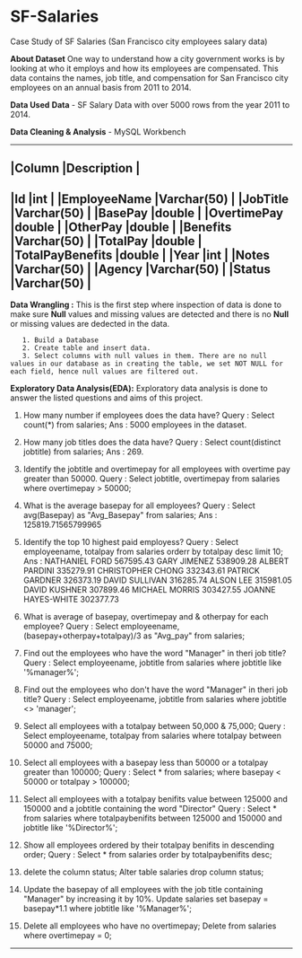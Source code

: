 # SF-Salaries
Case Study of SF Salaries (San Francisco city employees salary data)

**About Dataset**
One way to understand how a city government works is by looking at who it employs and how its employees are compensated. This data contains the names, job title, and compensation for San Francisco city employees on an annual basis from 2011 to 2014.

**Data Used**
**Data** - SF Salary Data with over 5000 rows from the year 2011 to 2014.

**Data Cleaning & Analysis** - MySQL Workbench

----------------------------------
|Column              |Description |
----------------------------------
|Id	                 |int         |
|EmployeeName	       |Varchar(50) |
|JobTitle	           |Varchar(50) |
|BasePay	           |double      |
|OvertimePay	       |double      |
|OtherPay	           |double      |
|Benefits	           |Varchar(50) |
|TotalPay	           |double      |
|TotalPayBenefits    |double      |
|Year	               |int         |
|Notes	             |Varchar(50) |
|Agency	             |Varchar(50) |
|Status	             |Varchar(50) |
----------------------------------

**Data Wrangling :** This is the first step where inspection of data is done to make sure **Null** values and missing values are detected and there is no **Null** or missing values are dedected in the data.

       1. Build a Database
       2. Create table and insert data.
       3. Select columns with null values in them. There are no null values in our database as in creating the table, we set NOT NULL for each field, hence null values are filtered out.

**Exploratory Data Analysis(EDA):** Exploratory data analysis is done to answer the listed questions and aims of this project.

1. How many number if employees does the data have?
Query : Select count(*) from salaries;
Ans : 5000 employees in the dataset.

2. How many job titles does the data have?
Query : Select count(distinct jobtitle) from salaries;
Ans : 269.

3. Identify the jobtitle and overtimepay for all employees with overtime pay greater than 50000.
Query : Select jobtitle, overtimepay from salaries 
where overtimepay > 50000;

4. What is the average basepay for all employees?
Query : Select avg(Basepay) as "Avg_Basepay" from salaries;
Ans : 125819.71565799965

5. Identify the top 10 highest paid employess?
Query : Select employeename, totalpay from salaries
        orderr by totalpay desc
        limit 10;
Ans : 
NATHANIEL FORD	   567595.43
GARY JIMENEZ	   538909.28
ALBERT PARDINI	   335279.91
CHRISTOPHER CHONG  332343.61
PATRICK GARDNER	   326373.19
DAVID SULLIVAN	   316285.74
ALSON LEE	   315981.05
DAVID KUSHNER	   307899.46
MICHAEL MORRIS	   303427.55
JOANNE HAYES-WHITE 302377.73

6. What is average of basepay, overtimepay and & otherpay for each employee?
Query : Select employeename, (basepay+otherpay+totalpay)/3 as "Avg_pay" from salaries;

7. Find out the employees who have the word "Manager" in theri job title?
Query : Select employeename, jobtitle from salaries
where jobtitle like '%manager%';

8. Find out the employees who don't have the word "Manager" in theri job title?
Query : Select employeename, jobtitle from salaries
where jobtitle <> 'manager';

9. Select all employees with a totalpay between 50,000 & 75,000;
Query : Select employeename, totalpay from salaries
where totalpay between 50000 and 75000;

10. Select all employees with a basepay less than 50000 or a totalpay greater than 100000;
Query : Select * from salaries;
        where basepay < 50000 or totalpay > 100000;

11. Select all employees with a totalpay benifits value between 125000 and 150000 and a 
jobtitle containing the word "Director"
Query : Select * from salaries
where totalpaybenifits between 125000 and 150000 and jobtitle like '%Director%';

12. Show all employees ordered by their totalpay benifits in descending order;
Query : Select * from salaries order by totalpaybenifits desc;

13. delete the column status;
Alter table salaries drop column status;

14. Update the basepay of all employees with the job title containing "Manager" by 
increasing it by 10%.
Update salaries
set basepay = basepay*1.1
where jobtitle like '%Manager%';

15. Delete all employees who have no overtimepay;
Delete from salaries
where overtimepay = 0;

----------------------------------------------------------------------------------------------------------------
